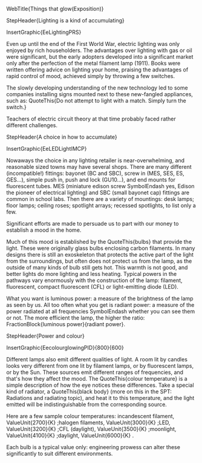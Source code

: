 WebTitle{Things that glow(Exposition)}

StepHeader{Lighting is a kind of accumulating}

InsertGraphic{EeLightingPRS}

Even up until the end of the First World War, electric lighting was only enjoyed by rich householders. The advantages over lighting with gas or oil were significant, but the early adopters developed into a significant market only after the perfection of the metal filament lamp (1911). Books were written offering advice on lighting your home, praising the advantages of rapid control of mood, achieved simply by throwing a few switches.

The slowly developing understanding of the new technology led to some companies installing signs mounted next to these new-fangled appliances, such as: QuoteThis{Do not attempt to light with a match. Simply turn the switch.}

Teachers of electric circuit theory at that time probably faced rather different challenges.

StepHeader{A choice in how to accumulate}

InsertGraphic{EeLEDLightIMCP}

Nowaways the choice in any lighting retailer is near-overwhelming, and reasonable sized towns may have several shops. There are many different (incompatible!) fittings: bayonet (BC and SBC), screw in (MES, SES, ES, GES&hellip;), simple push in, push and lock (GU10&hellip;), and end mounts for fluorescent tubes. MES (miniature edison screw SymbolEndash yes, Edison the pioneer of electrical lighting) and SBC (small bayonet cap) fittings are common in school labs. Then there are a variety of mountings: desk lamps; floor lamps; ceiling roses; spotlight arrays; recessed spotlights, to list only a few.

Significant efforts are made to persuade us to part with our money to establish a mood in the home.

Much of this mood is established by the QuoteThis{bulbs} that provide the light. These were originally glass bulbs enclosing carbon filaments. In many designs there is still an exoskeleton that protects the active part of the light from the surroundings, but often does not protect us from the lamp, as the outside of many kinds of bulb still gets hot. This warmth is not good, and better lights do more lighting and less heating. Typical powers in the pathways vary enormously with the construction of the lamp: filament, fluorescent, compact fluorescent (CFL) or light-emitting diode (LED).

What you want is luminous power: a measure of the brightness of the lamp as seen by us. All too often what you get is radiant power: a measure of the power radiated at all frequencies SymbolEndash whether you can see them or not. The more efficient the lamp, the higher the ratio: FractionBlock{luminous power}{radiant power}.

StepHeader{Power and colour}

InsertGraphic{EecolourglowingPID}{800}{600}

Different lamps also emit different qualities of light. A room lit by candles looks very different from one lit by filament lamps, or by fluorescent lamps, or by the Sun. These sources emit different ranges of frequencies, and that's how they affect the mood. The QuoteThis{colour temperature} is a simple description of how the eye notices these differences. Take a special kind of radiator, a QuoteThis{black body} (more on this in the SPT: Radiations and radiating topic), and heat it to this temperature, and the light emitted will be indistinguishable from the corresponding source.

Here are a few sample colour temperatures: incandescent filament, ValueUnit{2700}{K} ;halogen filaments, ValueUnit{3000}{K} ;LED, ValueUnit{3200}{K} ;CFL (daylight), ValueUnit{3500}{K} ;moonlight, ValueUnit{4100}{K} ;daylight, ValueUnit{6000}{K} .

Each bulb is a typical value only: engineering prowess can alter these significantly to suit different environments.

